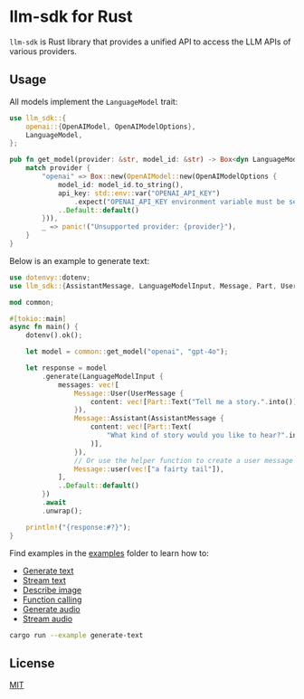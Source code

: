 # llm-sdk for Rust

`llm-sdk` is Rust library that provides a unified API to access the LLM APIs of various providers.

## Usage

All models implement the `LanguageModel` trait:

```rust
use llm_sdk::{
    openai::{OpenAIModel, OpenAIModelOptions},
    LanguageModel,
};

pub fn get_model(provider: &str, model_id: &str) -> Box<dyn LanguageModel> {
    match provider {
        "openai" => Box::new(OpenAIModel::new(OpenAIModelOptions {
            model_id: model_id.to_string(),
            api_key: std::env::var("OPENAI_API_KEY")
                .expect("OPENAI_API_KEY environment variable must be set"),
            ..Default::default()
        })),
        _ => panic!("Unsupported provider: {provider}"),
    }
}

```

Below is an example to generate text:

```rust
use dotenvy::dotenv;
use llm_sdk::{AssistantMessage, LanguageModelInput, Message, Part, UserMessage};

mod common;

#[tokio::main]
async fn main() {
    dotenv().ok();

    let model = common::get_model("openai", "gpt-4o");

    let response = model
        .generate(LanguageModelInput {
            messages: vec![
                Message::User(UserMessage {
                    content: vec![Part::Text("Tell me a story.".into())],
                }),
                Message::Assistant(AssistantMessage {
                    content: vec![Part::Text(
                        "What kind of story would you like to hear?".into(),
                    )],
                }),
                // Or use the helper function to create a user message
                Message::user(vec!["a fairty tail"]),
            ],
            ..Default::default()
        })
        .await
        .unwrap();

    println!("{response:#?}");
}
```

Find examples in the [examples](./examples/) folder to learn how to:

- [Generate text](./examples/generate-text.rs)
- [Stream text](./examples/stream-text.rs)
- [Describe image](./examples/describe-image.rs)
- [Function calling](./examples/tool-use.rs)
- [Generate audio](./examples/generate-audio.rs)
- [Stream audio](./examples/stream-audio.rs)

```bash
cargo run --example generate-text
```

## License

[MIT](https://github.com/hoangvvo/llm-sdk/blob/main/LICENSE)
